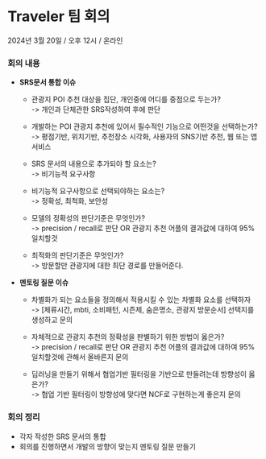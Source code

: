 # Traveler 팀 회의
2024년 3월 20일 / 오후 12시 / 온라인

### **회의 내용**

- **SRS문서 통합 이슈**
  - 관광지 POI 추천 대상을 집단, 개인중에 어디를 중점으로 두는가?  
    -> 개인과 단체관한 SRS작성하여 후에 판단

  - 개발하는 POI 관광지 추천에 있어서 필수적인 기능으로 어떤것을 선택하는가?  
    -> 평점기반, 위치기반, 추천장소 시각화, 사용자의 SNS기반 추천, 웹 또는 앱 서비스

  - SRS 문서의 내용으로 추가되야 할 요소는?  
    -> 비기능적 요구사항

  - 비기능적 요구사항으로 선택되야하는 요소는?  
    -> 정확성, 최척화, 보안성   

  - 모델의 정확성의 판단기준은 무엇인가?  
    -> precision / recall로 판단 OR 관광지 추천 어플의 결과값에 대하여 95% 일치할것

  - 최적화의 판단기준은 무엇인가?  
    -> 방문할만 관광지에 대한 최단 경로를 만들어준다.

- **멘토링 질문 이슈**
  - 차별화가 되는 요소들을 정의해서 적용시킬 수 있는 차별화 요소를 선택하자  
    -> [체류시간, mbti, 소비패턴, 시즌제, 숨은명소, 관광지 방문순서] 선택지를 생성하고 문의

  - 자체적으로 관광지 추천의 정확성을 판별하기 위한 방법이 옳은가?  
    -> precision / recall로 판단 OR 관광지 추천 어플의 결과값에 대하여 95% 일치할것에 관해서 올바른지 문의

  - 딥러닝을 만들기 위해서 협업기반 필터링을 기반으로 만들려는데 방향성이 옳은가?  
    -> 협업 기반 필터링이 방향성에 맞다면 NCF로 구현하는게 좋은지 문의
    
### **회의 정리**
  - 각자 작성한 SRS 문서의 통합
  - 회의를 진행하면서 개발의 방향이 맞는지 멘토링 질문 만들기



